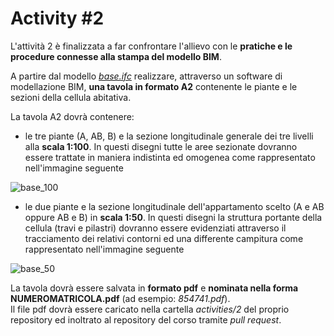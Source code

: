 # Activity #2

L'attività 2 è finalizzata a far confrontare l'allievo con le **pratiche e
le procedure connesse alla stampa del modello BIM**.

A partire dal modello
[_base.ifc_](https://raw.githubusercontent.com/strumet/strumet.github.io/master/base.ifc)
realizzare, attraverso un software di modellazione BIM, **una tavola in
formato A2** contenente le piante e le sezioni della cellula abitativa.

La tavola A2 dovrà contenere:
- le tre piante (A, AB, B) e la sezione longitudinale generale dei tre livelli
alla **scala 1:100**. In questi disegni tutte le aree sezionate dovranno essere
trattate in maniera indistinta ed omogenea come rappresentato nell'immagine
seguente

![base_100](https://raw.githubusercontent.com/strumet/strumet.github.io/master/archive/base_100.png) 

- le due piante e la sezione longitudinale dell'appartamento scelto (A e
AB oppure AB e B) in **scala 1:50**. In questi disegni la struttura portante
della cellula (travi e pilastri) dovranno essere evidenziati attraverso
il tracciamento dei relativi contorni ed una differente campitura come
rappresentato nell'immagine seguente

![base_50](https://raw.githubusercontent.com/strumet/strumet.github.io/master/archive/base_50.png) 

La tavola dovrà essere salvata in **formato pdf** e **nominata nella forma
NUMEROMATRICOLA.pdf** (ad esempio: *854741.pdf*).   
Il file pdf dovrà essere caricato nella cartella _activities/2_ del proprio
repository ed inoltrato al repository del corso tramite _pull request_.
